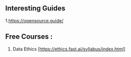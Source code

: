 ## Interesting Guides

1.https://opensource.guide/


## Free Courses : 
1. Data Ethics [https://ethics.fast.ai/syllabus/index.html]
